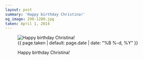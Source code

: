 ```yaml
---
layout: post
summary: 'Happy birthday Christina!'
og_image: 298-1280.jpg
taken: April 1, 2014
---
```


<figure class="post">
 <img alt="Happy birthday Christina!" sizes="(min-width: 700px) 50vw, calc(100vw - 2rem)" src="{{ site.assets_url }}/298-640.jpg" srcset="{{ site.assets_url }}/298-1280.jpg 1280w, {{ site.assets_url }}/298-960.jpg 960w, {{ site.assets_url }}/298-640.jpg 640w, {{ site.assets_url }}/298-320.jpg 320w"/>
 <figcaption>
  <time>
   {{ page.taken | default: page.date | date: "%B %-d, %Y" }}
  </time>
  <p>
   Happy birthday Christina!
  </p>
 </figcaption>
</figure>

